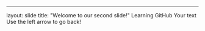 
---
layout: slide
title: "Welcome to our second slide!"
Learning GitHub
Your text
Use the left arrow to go back!
